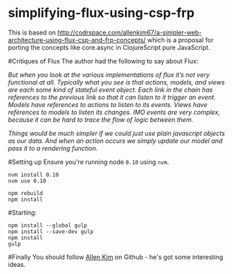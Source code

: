 # simplifying-flux-using-csp-frp
This is based on http://codrspace.com/allenkim67/a-simpler-web-architecture-using-flux-csp-and-frp-concepts/ which is a proposal for porting the concepts like core.async in ClojureScript pure JavaScript. 

#Critiques of Flux
The author had the following to say about Flux:

*But when you look at the various implementations of flux it’s not very functional at all. Typically what you see is that actions, models, and views are each some kind of stateful event object. Each link in the chain has references to the previous link so that it can listen to it trigger an event. Models have references to actions to listen to its events. Views have references to models to listen its changes. IMO events are very complex, because it can be hard to trace the flow of logic between them.*

*Things would be much simpler if we could just use plain javascript objects as our data. And when an action occurs we simply update our model and pass it to a rendering function.*

#Setting up
Ensure you're running node `0.10` using `nvm`.
```
nvm install 0.10
nvm use 0.10

npm rebuild
npm install
```

#Starting:
```
npm install --global gulp
npm install --save-dev gulp
npm install
gulp
```


#Finally
You should follow [Allen Kim](https://github.com/allenkim67) on Github - he's got some interesting ideas. 


